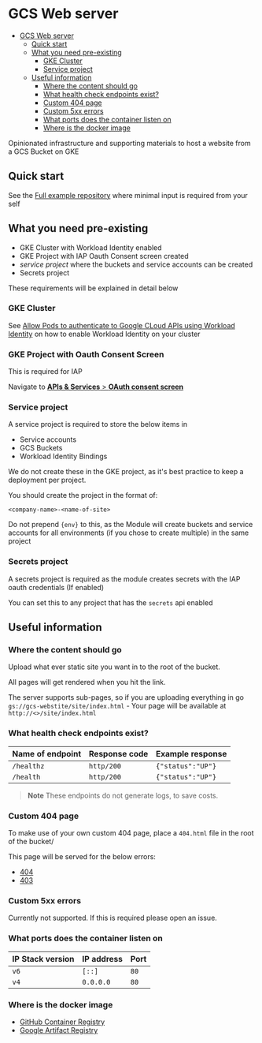 # GCS Web server

<!-- TOC -->
* [GCS Web server](#gcs-web-server)
  * [Quick start](#quick-start)
  * [What you need pre-existing](#what-you-need-pre-existing)
    * [GKE Cluster](#gke-cluster)
    * [Service project](#service-project)
  * [Useful information](#useful-information)
    * [Where the content should go](#where-the-content-should-go)
    * [What health check endpoints exist?](#what-health-check-endpoints-exist)
    * [Custom 404 page](#custom-404-page)
    * [Custom 5xx errors](#custom-5xx-errors)
    * [What ports does the container listen on](#what-ports-does-the-container-listen-on)
    * [Where is the docker image](#where-is-the-docker-image)
<!-- TOC -->


Opinionated infrastructure and supporting materials to host a website from a GCS Bucket on GKE

## Quick start

See the [Full example repository]() where minimal input is required from your self

## What you need pre-existing

* GKE Cluster with Workload Identity enabled
* GKE Project with IAP Oauth Consent screen created
* _service project_ where the buckets and service accounts can be created
* Secrets project

These requirements will be explained in detail below

### GKE Cluster

See [Allow Pods to authenticate to Google CLoud APIs using Workload Identity](https://cloud.google.com/kubernetes-engine/docs/how-to/workload-identity) on how to enable Workload Identity on your cluster

### GKE Project with Oauth Consent Screen

This is required for IAP

Navigate to [**APIs & Services** > **OAuth consent screen**](https://console.cloud.google.com/apis/credentials/consent)

### Service project

A service project is required to store the below items in

* Service accounts
* GCS Buckets
* Workload Identity Bindings

We do not create these in the GKE project, as it's best practice to keep a deployment per project.

You should create the project in the format of:

```shell
<company-name>-<name-of-site>
```

Do not prepend `{env}` to this, as the Module will create buckets and service accounts for all environments (if you chose to create multiple) in the same project


### Secrets project

A secrets project is required as the module creates secrets with the IAP oauth credentials (If enabled)

You can set this to any project that has the `secrets` api enabled



## Useful information

### Where the content should go

Upload what ever static site you want in to the root of the bucket.

All pages will get rendered when you hit the link.

The server supports sub-pages, so if you are uploading everything in go `gs://gcs-webstite/site/index.html` - Your page will 
be available at `http://<>/site/index.html`

### What health check endpoints exist?

| Name of endpoint | Response code | Example response        |
|------------------|---------------|-------------------------|
| `/healthz`       | `http/200`    | `{"status":"UP"}`       |
| `/health`        | `http/200`    | `{"status":"UP"}`       |

> **Note**
> These endpoints do not generate logs, to save costs.

### Custom 404 page

To make use of your own custom 404 page, place a `404.html` file in the root of the bucket/ 

This page will be served for the below errors:

* [404](https://http.cat/404)
* [403](https://http.cat/403)

### Custom 5xx errors

Currently not supported. If this is required please open an issue.

### What ports does the container listen on

| IP Stack version | IP address | Port |
|------------------|------------|------|
| `v6`             | `[::]`     | `80` |
| `v4`             | `0.0.0.0`  | `80` |

### Where is the docker image

* [GitHub Container Registry](https://github.com/userbradley/gcs-web-server/pkgs/container/gcs-web-server)
* [Google Artifact Registry](https://console.cloud.google.com/artifacts/docker/breadnet-container-store/europe-west2/public/gcs-web-server)
